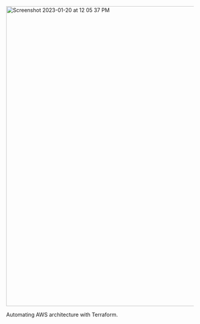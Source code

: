 
<img width="803" alt="Screenshot 2023-01-20 at 12 05 37 PM" src="https://user-images.githubusercontent.com/43084357/220182978-b32420fd-58f1-4b67-b18d-5be7241c132a.png">




Automating AWS architecture with Terraform.

